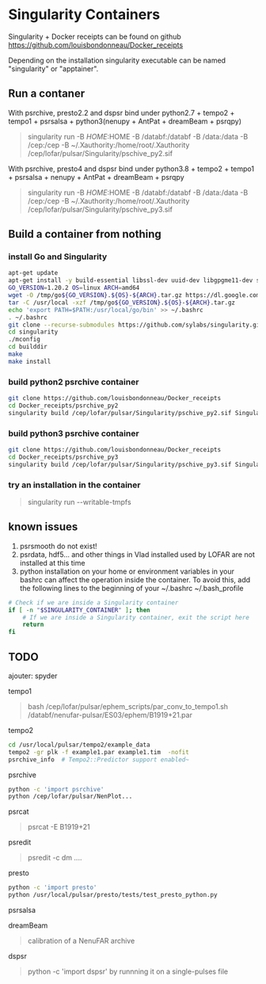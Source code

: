 Singularity Containers
======================

Singularity + Docker receipts can be found on github https://github.com/louisbondonneau/Docker_receipts

Depending on the installation singularity executable can be named "singularity" or "apptainer".


Run a contaner
--------------
With psrchive, presto2.2 and dspsr bind under python2.7 + tempo2 + tempo1 + psrsalsa + python3(nenupy + AntPat + dreamBeam + psrqpy)
> singularity run -B $HOME:$HOME  -B /databf:/databf -B /data:/data -B /cep:/cep -B ~/.Xauthority:/home/root/.Xauthority /cep/lofar/pulsar/Singularity/pschive_py2.sif

With psrchive, presto4 and dspsr bind under python3.8 + tempo2 + tempo1 + psrsalsa + nenupy + AntPat + dreamBeam + psrqpy
> singularity run -B $HOME:$HOME  -B /databf:/databf -B /data:/data -B /cep:/cep -B ~/.Xauthority:/home/root/.Xauthority /cep/lofar/pulsar/Singularity/pschive_py3.sif


Build a container from nothing
------------------------------

### install Go and Singularity
``` bash
apt-get update
apt-get install -y build-essential libssl-dev uuid-dev libgpgme11-dev squashfs-tools libseccomp-dev wget pkg-config git cryptsetup libglib2.0-dev
GO_VERSION=1.20.2 OS=linux ARCH=amd64
wget -O /tmp/go${GO_VERSION}.${OS}-${ARCH}.tar.gz https://dl.google.com/go/go${GO_VERSION}.${OS}-${ARCH}.tar.gz
tar -C /usr/local -xzf /tmp/go${GO_VERSION}.${OS}-${ARCH}.tar.gz
echo 'export PATH=$PATH:/usr/local/go/bin' >> ~/.bashrc
. ~/.bashrc
git clone --recurse-submodules https://github.com/sylabs/singularity.git singularity
cd singularity
./mconfig
cd builddir
make
make install
```

### build python2 psrchive container
``` bash
git clone https://github.com/louisbondonneau/Docker_receipts
cd Docker_receipts/psrchive_py2
singularity build /cep/lofar/pulsar/Singularity/pschive_py2.sif Singularity
```

### build python3 psrchive container
``` bash
git clone https://github.com/louisbondonneau/Docker_receipts
cd Docker_receipts/psrchive_py3
singularity build /cep/lofar/pulsar/Singularity/pschive_py3.sif Singularity
```

### try an installation in the container

> singularity run --writable-tmpfs

known issues
------------
  1. psrsmooth do not exist!
  2. psrdata, hdf5... and other things in Vlad installed used by LOFAR are not installed at this time
  3. python installation on your home or environment variables in your bashrc can affect the operation inside the container. To avoid this, add the following lines to the beginning of your ~/.bashrc ~/.bash_profile
``` bash
# Check if we are inside a Singularity container
if [ -n "$SINGULARITY_CONTAINER" ]; then
    # If we are inside a Singularity container, exit the script here
    return
fi
```

TODO
----
ajouter:
  spyder

tempo1
> bash /cep/lofar/pulsar/ephem_scripts/par_conv_to_tempo1.sh /databf/nenufar-pulsar/ES03/ephem/B1919+21.par

tempo2
``` bash
cd /usr/local/pulsar/tempo2/example_data
tempo2 -gr plk -f example1.par example1.tim  -nofit
psrchive_info  # Tempo2::Predictor support enabled~
```

psrchive
``` bash
python -c 'import psrchive'
python /cep/lofar/pulsar/NenPlot...
```

psrcat
> psrcat -E B1919+21

psredit
> psredit -c dm ....

presto
``` bash
python -c 'import presto'
python /usr/local/pulsar/presto/tests/test_presto_python.py
```

psrsalsa
> 

dreamBeam
> calibration of a NenuFAR archive

dspsr
> python -c 'import dspsr'
> by runnning it on a single-pulses file